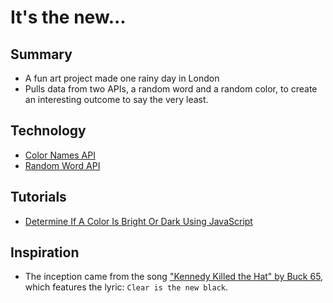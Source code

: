 # It's the new...

## Summary
- A fun art project made one rainy day in London
- Pulls data from two APIs, a random word and a random color, to create an interesting outcome to say the very least.

## Technology
- [Color Names API](https://github.com/meodai/color-names)
- [Random Word API](https://random-word-api.herokuapp.com/home)

## Tutorials
- [Determine If A Color Is Bright Or Dark Using JavaScript](https://awik.io/determine-color-bright-dark-using-javascript/)

## Inspiration
- The inception came from the song ["Kennedy Killed the Hat" by Buck 65](https://open.spotify.com/track/4Pfp6Npi1KA1h9FS7ttotD?si=f5cb15189ac84297), which features the lyric: `Clear is the new black`.
